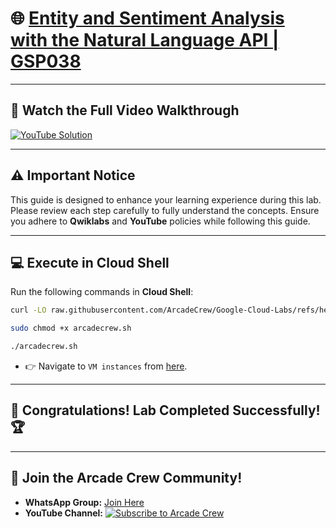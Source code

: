 # 🌐 [Entity and Sentiment Analysis with the Natural Language API | GSP038](https://www.cloudskillsboost.google/focuses/1843?parent=catalog)  

---

## 🎥 **Watch the Full Video Walkthrough**  

[![YouTube Solution](https://img.shields.io/badge/YouTube-Watch%20Solution-red?style=flat&logo=youtube)](https://www.youtube.com/@Arcade61432?sub_confirmation=1)  

---

## ⚠️ **Important Notice**  

This guide is designed to enhance your learning experience during this lab. Please review each step carefully to fully understand the concepts. Ensure you adhere to **Qwiklabs** and **YouTube** policies while following this guide.  

---

## 💻 **Execute in Cloud Shell**  

Run the following commands in **Cloud Shell**:  

```bash
curl -LO raw.githubusercontent.com/ArcadeCrew/Google-Cloud-Labs/refs/heads/main/Entity%20and%20Sentiment%20Analysis%20with%20the%20Natural%20Language%20API/arcadecrew.sh

sudo chmod +x arcadecrew.sh

./arcadecrew.sh
```  

* 👉 Navigate to `VM instances` from [here](https://console.cloud.google.com/compute/instances?).
---

## 🎉 **Congratulations! Lab Completed Successfully!** 🏆  

---

## 🤝 **Join the Arcade Crew Community!**  

- **WhatsApp Group:** [Join Here](https://chat.whatsapp.com/KkNEauOhBQXHdVcmqIlv9F)  
- **YouTube Channel:** [![Subscribe to Arcade Crew](https://img.shields.io/badge/YouTube-Arcade%20Crew-red?style=flat&logo=youtube)](https://www.youtube.com/@Arcade61432?sub_confirmation=1)  
